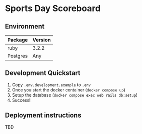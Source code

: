 #  Sports Day Scoreboard

## Environment
| Package | Version |
| --- | --- |
| ruby | 3.2.2 |
| Postgres | Any |

## Development Quickstart
1. Copy `.env.development.example` to `.env`
2. Once you start the docker container (`docker compose up`)
3. Setup the database (`docker compose exec web rails db:setup`)
4. Success!

## Deployment instructions
TBD

